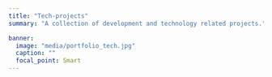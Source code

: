```yaml
---
title: "Tech-projects"
summary: "A collection of development and technology related projects."

banner:
  image: "media/portfolio_tech.jpg"
  caption: ""
  focal_point: Smart
---
```

